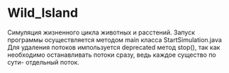 # Wild_Island
Симуляция жизненного цикла животных и расстений.
Запуск программы осуществляется методом main класса StartSimulation.java
Для удаления потоков импользуется deprecated метод stop(), так как необходимо останавливать потоки сразу,
ведь каждое существо по сути- отдельный поток.
